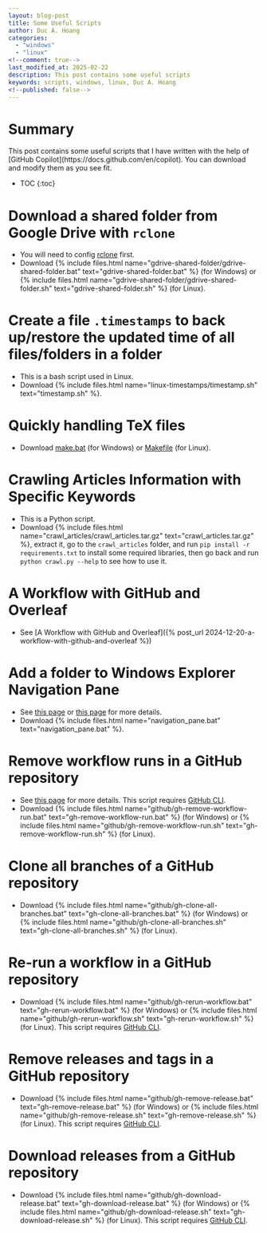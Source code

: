 ```yaml
---
layout: blog-post
title: Some Useful Scripts
author: Duc A. Hoang
categories:
  - "windows"
  - "linux"
<!--comment: true-->
last_modified_at: 2025-02-22
description: This post contains some useful scripts
keywords: scripts, windows, linux, Duc A. Hoang
<!--published: false-->
---
```


<div class="alert alert-info" markdown="1">
<h1 class="alert-heading">Summary</h1>
This post contains some useful scripts that I have written with the help of [GitHub Copilot](https://docs.github.com/en/copilot). You can download and modify them as you see fit.

* TOC
{:toc}

</div>

# Download a shared folder from Google Drive with `rclone`

* You will need to config [rclone](https://rclone.org/docs/) first.
* Download {% include files.html name="gdrive-shared-folder/gdrive-shared-folder.bat" text="gdrive-shared-folder.bat" %} (for Windows) or {% include files.html name="gdrive-shared-folder/gdrive-shared-folder.sh" text="gdrive-shared-folder.sh" %} (for Linux).

# Create a file `.timestamps` to back up/restore the updated time of all files/folders in a folder

* This is a bash script used in Linux.
* Download {% include files.html name="linux-timestamps/timestamp.sh" text="timestamp.sh" %}.

# Quickly handling TeX files

* Download [make.bat]({{site.baseurl}}/tex/make.bat) (for Windows) or [Makefile]({{site.baseurl}}/tex/Makefile) (for Linux).

# Crawling Articles Information with Specific Keywords

* This is a Python script.
* Download {% include files.html name="crawl_articles/crawl_articles.tar.gz" text="crawl_articles.tar.gz" %}, extract it, go to the `crawl_articles` folder, and run `pip install -r requirements.txt` to install some required libraries, then go back and run `python crawl.py --help` to see how to use it.

# A Workflow with GitHub and Overleaf

* See [A Workflow with GitHub and Overleaf]({% post_url 2024-12-20-a-workflow-with-github-and-overleaf %})

# Add a folder to Windows Explorer Navigation Pane

* See [this page](https://stackoverflow.com/a/34595293) or [this page](https://www.tenforums.com/customization/157121-add-specific-folders-navigation-pane.html) for more details.
* Download {% include files.html name="navigation_pane.bat" text="navigation_pane.bat" %}.

# Remove workflow runs in a GitHub repository

* See [this page](https://stackoverflow.com/questions/57927115/delete-a-workflow-from-github-actions) for more details. This script requires [GitHub CLI](https://cli.github.com/).
* Download {% include files.html name="github/gh-remove-workflow-run.bat" text="gh-remove-workflow-run.bat" %} (for Windows) or {% include files.html name="github/gh-remove-workflow-run.sh" text="gh-remove-workflow-run.sh" %} (for Linux).

# Clone all branches of a GitHub repository

* Download {% include files.html name="github/gh-clone-all-branches.bat" text="gh-clone-all-branches.bat" %} (for Windows) or {% include files.html name="github/gh-clone-all-branches.sh" text="gh-clone-all-branches.sh" %} (for Linux).

# Re-run a workflow in a GitHub repository

* Download {% include files.html name="github/gh-rerun-workflow.bat" text="gh-rerun-workflow.bat" %} (for Windows) or {% include files.html name="github/gh-rerun-workflow.sh" text="gh-rerun-workflow.sh" %} (for Linux). This script requires [GitHub CLI](https://cli.github.com/).

# Remove releases and tags in a GitHub repository

* Download {% include files.html name="github/gh-remove-release.bat" text="gh-remove-release.bat" %} (for Windows) or {% include files.html name="github/gh-remove-release.sh" text="gh-remove-release.sh" %} (for Linux). This script requires [GitHub CLI](https://cli.github.com/).

# Download releases from a GitHub repository

* Download {% include files.html name="github/gh-download-release.bat" text="gh-download-release.bat" %} (for Windows) or {% include files.html name="github/gh-download-release.sh" text="gh-download-release.sh" %} (for Linux). This script requires [GitHub CLI](https://cli.github.com/).
